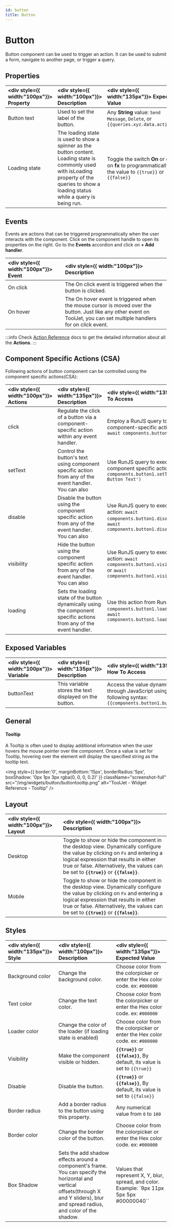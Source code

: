 ```yaml
---
id: button
title: Button
---
```

# Button

Button component can be used to trigger an action. It can be used to submit a form, navigate to another page, or trigger a query.

<div style={{paddingTop:'24px', paddingBottom:'24px'}}>

## Properties

| <div style={{ width:"100px"}}> Property </div> | <div style={{ width:"100px"}}> Description </div> | <div style={{ width:"135px"}}> Expected Value </div> |
| :----------- | :----------- | :----------- |
| Button text | Used to set the label of the button. | Any **String** value: `Send Message`, `Delete`, or `{{queries.xyz.data.action}}` |
| Loading state | The loading state is used to show a spinner as the button content. Loading state is commonly used with isLoading property of the queries to show a loading status while a query is being run. | Toggle the switch **On** or click on **fx** to programmatically set the value to `{{true}}` or `{{false}}`  |

</div>

<div style={{paddingTop:'24px', paddingBottom:'24px'}}>

## Events

Events are actions that can be triggered programmatically when the user interacts with the component. Click on the component handle to open its properties on the right. Go to the **Events** accordion and click on **+ Add handler**.

| <div style={{ width:"100px"}}> Event </div> | <div style={{ width:"100px"}}> Description </div> |
| :----------- | :----------- |
| On click | The On click event is triggered when the button is clicked. |
| On hover | The On hover event is triggered when the mouse cursor is moved over the button. Just like any other event on ToolJet, you can set multiple handlers for on click event. |

:::info
Check [Action Reference](/docs/category/actions-reference) docs to get the detailed information about all the **Actions**.
:::

</div>

<div style={{paddingTop:'24px', paddingBottom:'24px'}}>

## Component Specific Actions (CSA)

Following actions of button component can be controlled using the component specific actions(CSA):

| <div style={{ width:"100px"}}> Actions </div> | <div style={{ width:"135px"}}> Description </div> | <div style={{ width:"135px"}}> How To Access </div> |
| :----------- | :----------- | :--------|
| click | Regulate the click of a button via a component-specific action within any event handler. | Employ a RunJS query to execute component-specific actions such as `await components.button1.click()` |
| setText | Control the button's text using component specific action from any of the event handler. You can also | Use RunJS query to execute component specific actions: `await components.button1.setText('New Button Text')` |
| disable |  Disable the button using the component specific action from any of the event handler. You can also | Use RunJS query to execute this action: `await components.button1.disable(true)` or `await components.button1.disable(false)` |
| visibility | Hide the button using the component specific action from any of the event handler. You can also| Use RunJS query to execute this action: `await components.button1.visibility(true)` or `await components.button1.visibility(false)` |
| loading | Sets the loading state of the button dynamically using the component specific actions from any of the event handler. | Use this action from RunJS: `await components.button1.loading(true)` or `await components.button1.loading(false)` |

</div>

<div style={{paddingTop:'24px', paddingBottom:'24px'}}>

## Exposed Variables

| <div style={{ width:"100px"}}> Variable </div> | <div style={{ width:"135px"}}> Description </div> | <div style={{ width:"135px"}}> How To Access </div> |
| :----------- | :----------- | :---------- |
| buttonText | This variable stores the text displayed on the button. | Access the value dynamically through JavaScript using the following syntax: `{{components.button1.buttonText}}` |

</div>

<div style={{paddingTop:'24px', paddingBottom:'24px'}}>

## General
#### Tooltip

A Tooltip is often used to display additional information when the user hovers the mouse pointer over the component. Once a value is set for Tooltip, hovering over the element will display the specified string as the tooltip text.

<div style={{textAlign: 'left'}}>

<img style={{ border:'0', marginBottom:'15px', borderRadius:'5px', boxShadow: '0px 1px 3px rgba(0, 0, 0, 0.2)' }} className="screenshot-full" src="/img/widgets/button/buttontooltip.png" alt="ToolJet - Widget Reference - Tooltip" />

</div>

</div>

<div style={{paddingTop:'24px', paddingBottom:'24px'}}>

## Layout

| <div style={{ width:"100px"}}> Layout </div> | <div style={{ width:"100px"}}> Description </div> | 
| :----------- | :----------- | 
| Desktop | Toggle to show or hide the component in the desktop view. Dynamically configure the value by clicking on `Fx` and entering a logical expression that results in either true or false. Alternatively, the  values can be set to **`{{true}}`** or **`{{false}}`**.|  
| Mobile | Toggle to show or hide the component in the desktop view. Dynamically configure the value by clicking on `Fx` and entering a logical expression that results in either true or false. Alternatively, the  values can be set to **`{{true}}`** or **`{{false}}`**. | 

</div>

<div style={{paddingTop:'24px', paddingBottom:'24px'}}>

## Styles

| <div style={{ width:"135px"}}> Style </div> | <div style={{ width:"100px"}}> Description </div> | <div style={{ width:"135px"}}> Expected Value </div> |
| :----------- | :----------- | :----------- |
| Background color | Change the background color. | Choose color from the colorpicker or enter the Hex color code. ex: `#000000` |
| Text color | Change the text color. | Choose color from the colorpicker or enter the Hex color code. ex: `#000000` |
| Loader color | Change the color of the loader (if loading state is enabled) | Choose color from the colorpicker or enter the Hex color code. ex: `#000000` |
| Visibility | Make the component visible or hidden. | **`{{true}}`** or **`{{false}}`**, By default, its value is set to `{{true}}` |
| Disable | Disable the button. | **`{{true}}`** or **`{{false}}`**, By default, its value is set to `{{false}}` |
| Border radius | Add a border radius to the button using this property. | Any numerical value from `0` to `100` |
| Border color | Change the border color of the button. | Choose color from the colorpicker or enter the Hex color code. ex: `#000000` |
| Box Shadow | Sets the add shadow effects around a component's frame. You can specify the horizontal and vertical offsets(through X and Y sliders), blur and spread radius, and color of the shadow. | Values that represent X, Y, blur, spread, and color. Example: `9px 11px 5px 5px #00000040`` |

</div>
